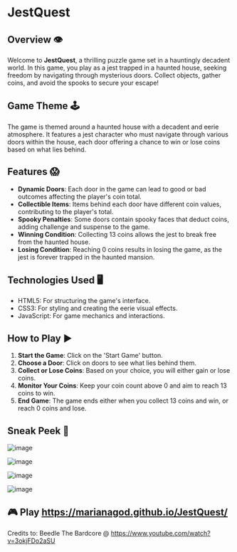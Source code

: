 # JestQuest

 ## Overview 👁️
Welcome to **JestQuest**, a thrilling puzzle game set in a hauntingly decadent world. In this game, you play as a jest trapped in a haunted house, seeking freedom by navigating through mysterious doors. Collect objects, gather coins, and avoid the spooks to secure your escape!

## Game Theme 🕹️ 
The game is themed around a haunted house with a decadent and eerie atmosphere. It features a jest character who must navigate through various doors within the house, each door offering a chance to win or lose coins based on what lies behind.

## Features 😱
- **Dynamic Doors**: Each door in the game can lead to good or bad outcomes affecting the player's coin total.
- **Collectible Items**: Items behind each door have different coin values, contributing to the player's total.
- **Spooky Penalties**: Some doors contain spooky faces that deduct coins, adding challenge and suspense to the game.
- **Winning Condition**: Collecting 13 coins allows the jest to break free from the haunted house.
- **Losing Condition**: Reaching 0 coins results in losing the game, as the jest is forever trapped in the haunted mansion.

## Technologies Used 🖥️ 
- HTML5: For structuring the game's interface.
- CSS3: For styling and creating the eerie visual effects.
- JavaScript: For game mechanics and interactions.

## How to Play ▶️ 
1. **Start the Game**: Click on the 'Start Game' button.
2. **Choose a Door**: Click on doors to see what lies behind them.
3. **Collect or Lose Coins**: Based on your choice, you will either gain or lose coins.
4. **Monitor Your Coins**: Keep your coin count above 0 and aim to reach 13 coins to win.
5. **End Game**: The game ends either when you collect 13 coins and win, or reach 0 coins and lose.

## Sneak Peek 👀 

![image](https://github.com/marianaGOD/JestQuest/assets/159461791/b89df7a2-4683-48e1-bb0e-497c770a02a9)

![image](https://github.com/marianaGOD/JestQuest/assets/159461791/a12044f9-77a9-45e2-b132-083ed04f7d86)

![image](https://github.com/marianaGOD/JestQuest/assets/159461791/6bd8b56a-112c-47f2-b770-8d17146d673e)

![image](https://github.com/marianaGOD/JestQuest/assets/159461791/e4d114de-a3c9-45df-89ae-88096d0aceaf)

## 🎮 Play https://marianagod.github.io/JestQuest/


Credits to: Beedle The Bardcore @ https://www.youtube.com/watch?v=3okjFDo2aSU
